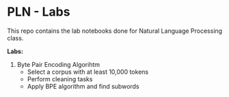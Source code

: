 # PLN - Labs

This repo contains the lab notebooks done for Natural Language Processing class.

**Labs:**

1. Byte Pair Encoding Algorihtm
    - Select a corpus with at least 10,000 tokens
    - Perform cleaning tasks
    - Apply BPE algorithm and find subwords

